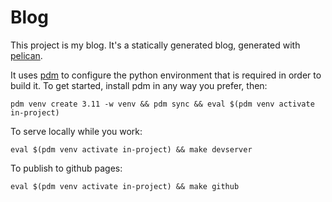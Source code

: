 Blog
==

This project is my blog. It's a statically generated blog, generated with
[pelican](https://docs.getpelican.com/en/latest/).

It uses [pdm](https://github.com/pdm-project/pdm) to configure the python
environment that is required in order to build it. To get started, install
pdm in any way you prefer, then:

``` shell
pdm venv create 3.11 -w venv && pdm sync && eval $(pdm venv activate in-project)
```

To serve locally while you work:

``` shell
eval $(pdm venv activate in-project) && make devserver
```

To publish to github pages:

``` shell
eval $(pdm venv activate in-project) && make github
```
